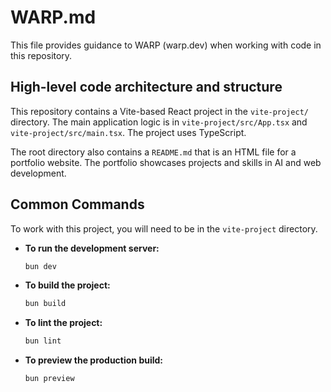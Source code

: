 # WARP.md

This file provides guidance to WARP (warp.dev) when working with code in this repository.

## High-level code architecture and structure

This repository contains a Vite-based React project in the `vite-project/` directory. The main application logic is in `vite-project/src/App.tsx` and `vite-project/src/main.tsx`. The project uses TypeScript.

The root directory also contains a `README.md` that is an HTML file for a portfolio website. The portfolio showcases projects and skills in AI and web development.

## Common Commands

To work with this project, you will need to be in the `vite-project` directory.

- **To run the development server:**

  ```bash
  bun dev
  ```

- **To build the project:**

  ```bash
  bun build
  ```

- **To lint the project:**

  ```bash
  bun lint
  ```
- **To preview the production build:**
  ```bash
  bun preview
  ```

